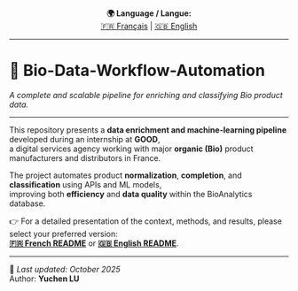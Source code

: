 <p align="center">
  <b>🌍 Language / Langue:</b><br>
  <a href="./README_Francais.md">🇫🇷 Français</a> |
  <a href="./README_English.md">🇬🇧 English</a>
</p>

---

# 🧩 Bio-Data-Workflow-Automation  
_A complete and scalable pipeline for enriching and classifying Bio product data._

---

This repository presents a **data enrichment and machine-learning pipeline** developed during an internship at **GOOD**,  
a digital services agency working with major **organic (Bio)** product manufacturers and distributors in France.

The project automates product **normalization**, **completion**, and **classification** using APIs and ML models,  
improving both **efficiency** and **data quality** within the BioAnalytics database.

👉 For a detailed presentation of the context, methods, and results, please select your preferred version:  
**[🇫🇷 French README](./README_Francais.md)** or **[🇬🇧 English README](./README_English.md)**.

---

📘 *Last updated: October 2025*  
Author: **Yuchen LU**
